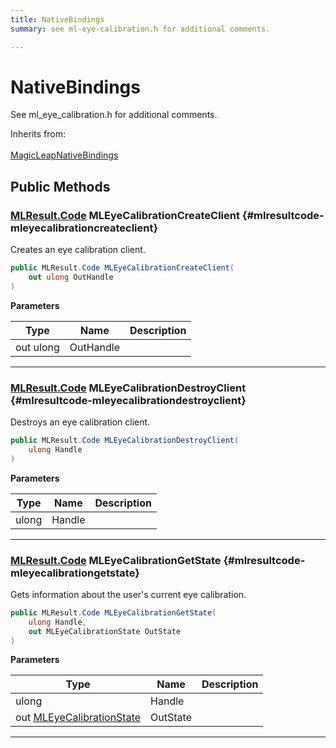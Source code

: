 ```yaml
---
title: NativeBindings
summary: see ml-eye-calibration.h for additional comments. 

---
```


# NativeBindings




See ml&#95;eye&#95;calibration.h for additional comments.   


Inherits from: <br></br>[MagicLeapNativeBindings](/unity-api/api/UnityEngine.XR.MagicLeap.Native/MagicLeapNativeBindings/UnityEngine.XR.MagicLeap.Native.MagicLeapNativeBindings.md)




## Public Methods

### [MLResult.Code](/unity-api/api/UnityEngine.XR.MagicLeap/UnityEngine.XR.MagicLeap.MLResult.md#int-code) MLEyeCalibrationCreateClient {#mlresultcode-mleyecalibrationcreateclient}

Creates an eye calibration client. 

```csharp
public MLResult.Code MLEyeCalibrationCreateClient(
    out ulong OutHandle
)
```


**Parameters**

| Type | Name  | Description  | 
|--|--|--|
| out ulong |OutHandle||






-----------

### [MLResult.Code](/unity-api/api/UnityEngine.XR.MagicLeap/UnityEngine.XR.MagicLeap.MLResult.md#int-code) MLEyeCalibrationDestroyClient {#mlresultcode-mleyecalibrationdestroyclient}

Destroys an eye calibration client. 

```csharp
public MLResult.Code MLEyeCalibrationDestroyClient(
    ulong Handle
)
```


**Parameters**

| Type | Name  | Description  | 
|--|--|--|
| ulong |Handle||






-----------

### [MLResult.Code](/unity-api/api/UnityEngine.XR.MagicLeap/UnityEngine.XR.MagicLeap.MLResult.md#int-code) MLEyeCalibrationGetState {#mlresultcode-mleyecalibrationgetstate}

Gets information about the user's current eye calibration. 

```csharp
public MLResult.Code MLEyeCalibrationGetState(
    ulong Handle,
    out MLEyeCalibrationState OutState
)
```


**Parameters**

| Type | Name  | Description  | 
|--|--|--|
| ulong |Handle||
| out [MLEyeCalibrationState](/unity-api/api/UnityEngine.XR.MagicLeap/MLEyeCalibration/NativeBindings/UnityEngine.XR.MagicLeap.MLEyeCalibration.NativeBindings.MLEyeCalibrationState.md) |OutState||






-----------

